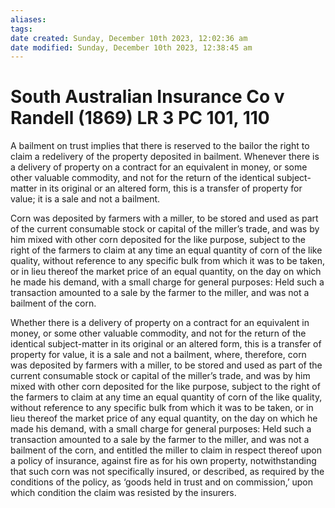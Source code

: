 ```yaml
---
aliases: 
tags: 
date created: Sunday, December 10th 2023, 12:02:36 am
date modified: Sunday, December 10th 2023, 12:38:45 am
---
```


# South Australian Insurance Co v Randell (1869) LR 3 PC 101, 110

A bailment on trust implies that there is reserved to the bailor the right to claim a redelivery of the property deposited in bailment. Whenever there is a delivery of property on a contract for an equivalent in money, or some other valuable commodity, and not for the return of the identical subject-matter in its original or an altered form, this is a transfer of property for value; it is a sale and not a bailment.  

  

Corn was deposited by farmers with a miller, to be stored and used as part of the current consumable stock or capital of the miller’s trade, and was by him mixed with other corn deposited for the like purpose, subject to the right of the farmers to claim at any time an equal quantity of corn of the like quality, without reference to any specific bulk from which it was to be taken, or in lieu thereof the market price of an equal quantity, on the day on which he made his demand, with a small charge for general purposes: Held such a transaction amounted to a sale by the farmer to the miller, and was not a bailment of the corn.

Whether there is a delivery of property on a contract for an equivalent in money, or some other valuable commodity, and not for the return of the identical subject-matter in its original or an altered form, this is a transfer of property for value, it is a sale and not a bailment, where, therefore, corn was deposited by farmers with a miller, to be stored and used as part of the current consumable stock or capital of the miller’s trade, and was by him mixed with other corn deposited for the like purpose, subject to the right of the farmers to claim at any time an equal quantity of corn of the like quality, without reference to any specific bulk from which it was to be taken, or in lieu thereof the market price of any equal quantity, on the day on which he made his demand, with a small charge for general purposes: Held such a transaction amounted to a sale by the farmer to the miller, and was not a bailment of the corn, and entitled the miller to claim in respect thereof upon a policy of insurance, against fire as for his own property, notwithstanding that such corn was not specifically insured, or described, as required by the conditions of the policy, as ‘goods held in trust and on commission,’ upon which condition the claim was resisted by the insurers.
